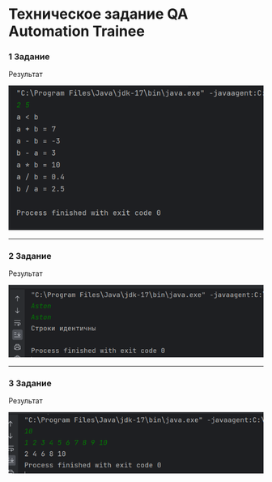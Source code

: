 # Техническое задание QA Automation Trainee

### 1 Задание

Результат

![out](images/out1.png)

-----------------

### 2 Задание

Результат

![out21](images/out2.png)


-----

### 3 Задание

Результат

![out3](images/out3.png)